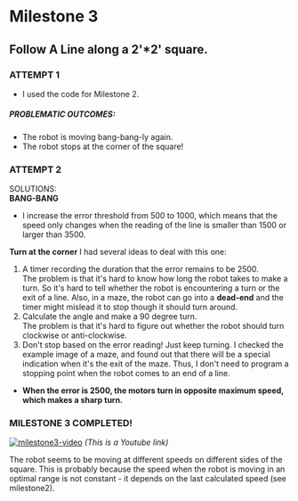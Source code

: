 
# Milestone 3
## Follow A Line along a 2'*2' square.

### ATTEMPT 1
- I used the code for Milestone 2.

##### PROBLEMATIC OUTCOMES: 
- The robot is moving bang-bang-ly again.
- The robot stops at the corner of the square!

### ATTEMPT 2
SOLUTIONS:  
**BANG-BANG**
- I increase the error threshold from 500 to 1000, which means that the speed only changes when the reading of the line is smaller than 1500 or larger than 3500.

**Turn at the corner**
I had several ideas to deal with this one:
1) A timer recording the duration that the error remains to be 2500.  
  The problem is that it's hard to know how long the robot takes to make a turn. So it's hard to tell whether the robot is encountering a turn or the exit of a line. Also, in a maze, the robot can go into a **dead-end** and the timer might mislead it to stop though it should turn around.
2) Calculate the angle and make a 90 degree turn.  
  The problem is that it's hard to figure out whether the robot should turn clockwise or anti-clockwise.
3) Don't stop based on the error reading! Just keep turning.
  I checked the example image of a maze, and found out that there will be a special indication when it's the exit of the maze. Thus, I don't need to program a stopping point when the robot comes to an end of a line.
  - **When the error is 2500, the motors turn in opposite maximum speed, which makes a sharp turn.**

### MILESTONE 3 COMPLETED!   
[![milestone3-video](http://img.youtube.com/vi/fUd89y8w_i4/0.jpg)](https://www.youtube.com/watch?v=fUd89y8w_i4)
*(This is a Youtube link)*  

The robot seems to be moving at different speeds on different sides of the square. This is probably because the speed when the robot is moving in an optimal range is not constant - it depends on the last calculated speed (see milestone2).
